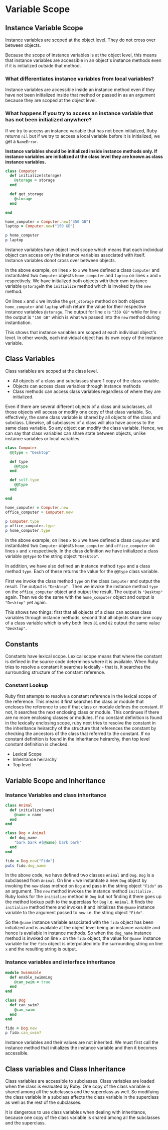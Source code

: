 # Variable Scope

## Instance Variable Scope

Instance variables are scoped at the object level. They do not cross over between objects.

Because the scope of instance variables is at the object level, this means that instance variables are accessible in an object's instance methods even if it is initialized outside that method.

### What differentiates instance variables from local variables?

Instance variables are accessible inside an instance method even if they have not been initialized inside that method or passed in as an argument because they are scoped at the object level. 

### What happens if you try to access an instance variable that has not been initialized anywhere?

If we try to access an instance variable that has not been initialized, Ruby returns `nil` but if we try to access a local variable before it is initialized, we get a `NameError`.

**Instance variables should be initialized inside instance methods only. If instance variables are initialized at the class level they are known as class instance variables.**

```ruby
class Computer
  def initialize(storage)
    @storage = storage
  end

  def get_storage
    @storage
  end

end

home_computer = Computer.new("350 GB")
laptop = Computer.new("150 GB")

p home_computer 
p laptop

```

Instance variables have object level scope which means that each individual object can access only the instance variables associated with itself. Instance variables donot cross over between objects.

In the above example, on lines `x` to `x` we have defined a class `Computer` and instantiated two `Computer` objects `home_computer` and `laptop` on lines `x` and `x` respectively. We have initialized both objects with their own instance variable `@storage`in the `initialize` method which is invoked by the `new` method. 

On lines `x` and `x` we invoke the `get_storage` method on both objects `home_computer` and `laptop` which return the value for their respective instance variables `@storage`. The output for line `x` is `"350 GB"` while for line `x` the output is `"150 GB"` which is what we passed into the `new` method during instantiation.

This shows that instance variables are scoped at each individual object's level. In other words, each individual object has its own copy of the instance variable.

## Class Variables

Class variables are scoped at the class level.

- All objects of a class and subclasses share 1 copy of the class variable. 
- Objects can access class variables through instance methods
- Class methods can access class variables regardless of where they are initialized.

Even if there are several different objects of a class and subclasses, all those objects will access or modify one copy of that class variable. So, effectively, the same class variable is shared by all objects of the class and subclass. Likewise, all subclasses of a class will also have access to the same class variable. So any object can modify the class variable. Hence, we can say that class variables can share state between objects, unlike instance variables or local variables.

```ruby
class Computer
  @@type = "Desktop"

  def type
    @@type
  end

  def self.type
    @@type
  end

end

home_computer = Computer.new
office_computer = Computer.new

p Computer.type
p office_computer.type
p home_computer.type

```

In the above example, on lines `x` to `x` we have defined a class `Computer` and instantiated two `Computer` objects `home_computer` and `office_computer` on lines `x` and `x` respectively. In the class definition we have initialized a class variable `@@type` to the string object `"Desktop"`. 

In addition, we have also defined an instance method `type` and a class method `type`. Each of these returns the value for the `@@type` class variable.

First we invoke the class method `type` on the class `Computer` and output the result. The output is `"Desktop"` . Then we invoke the instance method `type` on the `office_computer` object and output the result. The output is `"Desktop"` again. Then we do the same with the `home_computer` object and output is `"Desktop"` yet again.

This shows two things: first that all objects of a class can access class variables through instance methods, second that all objects share one copy of a class variable which is why both lines `81` and `82` output the same value `"Desktop"`.

## Constants

Constants have lexical scope. Lexical scope means that where the constant is defined in the source code determines where it is available. When Ruby tries to resolve a constant it searches lexically - that is, it searches the surrounding structure of the constant reference. 


### Constant Lookup

Ruby first attempts to resolve a constant reference in the lexical scope of the reference. This means it first searches the class or module that encloses the reference to see if that class or module defines the constant. If not, it searches the next enclosing class or module. This continues if there are no more enclosing classes or modules.  If no constant definition is found in the lexically enclosing scope, ruby next tries to resolve the constant in the inheritance heirarchy of the structure that references the constant by checking the ancestors of the class that referred to the constant.
If no constant definition is found in the inheritance heirarchy, then top level constant definition is checked.

- Lexical Scope
- Inheritance heirarchy
- Top level

## Variable Scope and Inheritance

### Instance Variables and class inheritance

```ruby
class Animal
  def initialize(name)
    @name = name
  end
end

class Dog < Animal
  def dog_name
    "bark bark #{@name} bark bark"
  end
end

fido = Dog.new("Fido")
puts fido.dog_name
```

In the above code, we have defined two classes `Animal` and `Dog`. `Dog` is a subclassed from `Animal`. On line `x` we instantiate a new `Dog` object by invoking the `new` class method on `Dog` and pass in the string object `"Fido"` as an argument. The `new` method invokes the instance method `initialize` . Ruby looks for the `initialize` method in `Dog` but not finding it there goes up the method lookup path to the superclass for `Dog` i.e. `Animal`. It finds the `initialize` method there and invokes it and initializes the `@name` instance variable to the argument passed to `new` i.e. the string object `"Fido"`. 

So the `@name` instance variable associated with the `fido` object has been initialized and is available at the object level being an instance variable and hence is available in instance methods. So when the `dog_name` instance method is invoked on line `x` on the `fido` object, the value for `@name `instance variable for the `fido` object is interpolated into the surrounding string on line `x` and the resulting string is output.

### Instance variables and interface inheritance

```ruby
module Swimmable
  def enable_swimming
    @can_swim = true
  end
end

class Dog
  def can_swim?
    @can_swim
  end
end

fido = Dog.new
p fido.can_swim?

```

Instance variables and their values are not inherited. We must first call the instance method that initializes the instance variable and then it becomes accessible.

## Class variables and Class Inheritance

Class variables are accessible to subclasses. Class variables are loaded when the class is evaluated by Ruby.
One copy of the class variable is shared among all the subclasses and the superclass as well. So modifying the class variable in a subclass affects the class variable in the superclass as well as the rest of the subclasses.

It is dangerous to use class variables when dealing with inheritance, because one copy of the class variable is shared among all the subclasses and the superclass.
